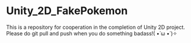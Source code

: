 # Unity_2D_FakePokemon
This is a repository for cooperation in the completion of Unity 2D project.
Please do git pull and push when you do something badass!( •̀ ω •́ )✧
